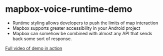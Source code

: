 # mapbox-voice-runtime-demo

- Runtime styling allows developers to push the limits of map interaction
- Mapbox supports greater accessibility in your Android project
- Mapbox can somehow be combined with almost any API that sends back some sort of response.







[Full video of demo in action](https://drive.google.com/a/mapbox.com/file/d/0B66w40cI4PGHS2FKVTRGZnE2c0E/view?usp=sharing)
